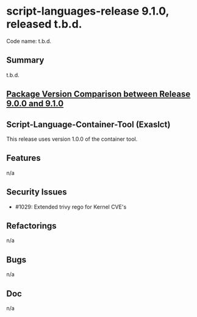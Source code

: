 # script-languages-release 9.1.0, released t.b.d.

Code name: t.b.d.

## Summary

t.b.d.

## [Package Version Comparison between Release 9.0.0 and 9.1.0](package_diffs/9.1.0/README.md)

## Script-Language-Container-Tool (Exaslct)

This release uses version 1.0.0 of the container tool. 

## Features

 n/a

## Security Issues

  - #1029: Extended trivy rego for Kernel CVE's

## Refactorings

 n/a

## Bugs

 n/a

## Doc

 n/a
 